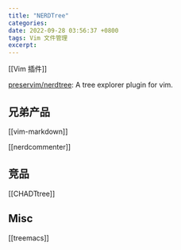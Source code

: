 ```yaml
---
title: "NERDTree"
categories: 
date: 2022-09-28 03:56:37 +0800
tags: Vim 文件管理
excerpt: 
---
```



[[Vim 插件]]

[preservim/nerdtree](https://github.com/preservim/nerdtree): A tree explorer plugin for vim.



## 兄弟产品


[[vim-markdown]]

[[nerdcommenter]]

## 竞品

[[CHADTtree]]


## Misc

[[treemacs]]

